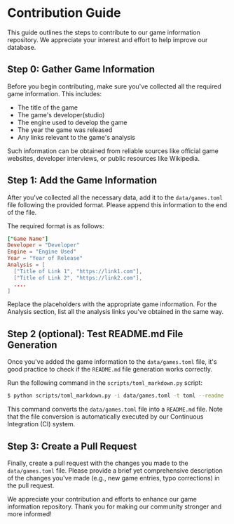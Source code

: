 # Contribution Guide

This guide outlines the steps to contribute to our game information repository. We appreciate your interest and effort to help improve our database.


## Step 0: Gather Game Information

Before you begin contributing, make sure you've collected all the required game information. This includes:

- The title of the game
- The game's developer(studio)
- The engine used to develop the game
- The year the game was released
- Any links relevant to the game's analysis

Such information can be obtained from reliable sources like official game websites, developer interviews, or public resources like Wikipedia.

## Step 1: Add the Game Information

After you've collected all the necessary data, add it to the `data/games.toml` file following the provided format. Please append this information to the end of the file.

The required format is as follows:

```toml
["Game Name"]
Developer = "Developer"
Engine = "Engine Used"
Year = "Year of Release"
Analysis = [
  ["Title of Link 1", "https://link1.com"],
  ["Title of Link 2", "https://link2.com"],
  ....
]
```

Replace the placeholders with the appropriate game information. For the Analysis section, list all the analysis links you've obtained in the same way.

## Step 2 (optional): Test README.md File Generation

Once you've added the game information to the `data/games.toml` file, it's good practice to check if the `README.md` file generation works correctly.

Run the following command in the `scripts/toml_markdown.py` script:

``` bash
$ python scripts/toml_markdown.py -i data/games.toml -t toml --readme
```

This command converts the `data/games.toml` file into a `README.md` file. Note that the file conversion is automatically executed by our Continuous Integration (CI) system.


## Step 3: Create a Pull Request

Finally, create a pull request with the changes you made to the `data/games.toml` file. Please provide a brief yet comprehensive description of the changes you've made (e.g., new game entries, typo corrections) in the pull request.

We appreciate your contribution and efforts to enhance our game information repository. Thank you for making our community stronger and more informed!
